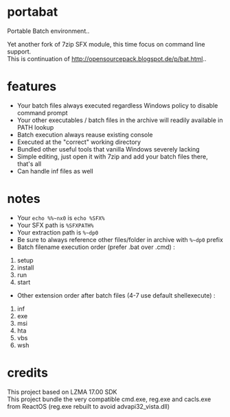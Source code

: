 # portabat
Portable Batch environment..

Yet another fork of 7zip SFX module, this time focus on command line support.  
This is continuation of http://opensourcepack.blogspot.de/p/bat.html..

# features
- Your batch files always executed regardless Windows policy to disable command prompt  
- Your other executables / batch files in the archive will readily available in PATH lookup  
- Batch execution always reause existing console  
- Executed at the "correct" working directory  
- Bundled other useful tools that vanilla Windows severely lacking  
- Simple editing, just open it with 7zip and add your batch files there, that's all  
- Can handle inf files as well  

# notes
- Your `echo %%~nx0` is `echo %SFX%`  
- Your SFX path is `%SFXPATH%`  
- Your extraction path is `%~dp0`  
- Be sure to always reference other files/folder in archive with `%~dp0` prefix  
- Batch filename execution order (prefer .bat over .cmd) :
1. setup
2. install
3. run
4. start
- Other extension order after batch files (4-7 use default shellexecute) :
1. inf
2. exe
4. msi
5. hta
6. vbs
7. wsh

# credits
This project based on LZMA 17.00 SDK  
This project bundle the very compatible cmd.exe, reg.exe and cacls.exe from ReactOS (reg.exe rebuilt to avoid advapi32_vista.dll)  

